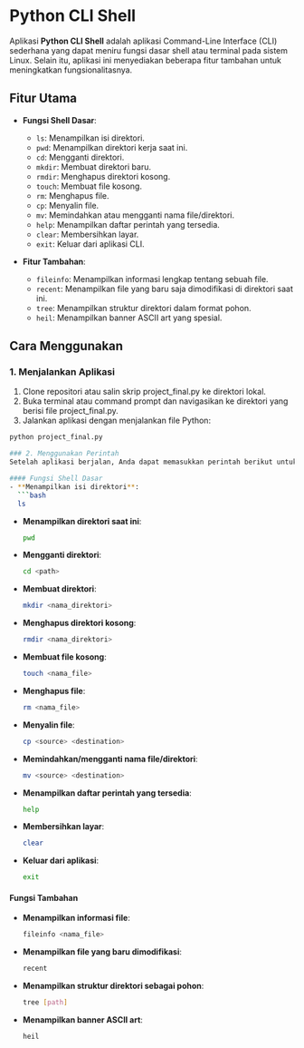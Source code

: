 # Python CLI Shell

Aplikasi **Python CLI Shell** adalah aplikasi Command-Line Interface (CLI) sederhana yang dapat meniru fungsi dasar shell atau terminal pada sistem Linux. Selain itu, aplikasi ini menyediakan beberapa fitur tambahan untuk meningkatkan fungsionalitasnya.

## Fitur Utama

- **Fungsi Shell Dasar**:
  - `ls`: Menampilkan isi direktori.
  - `pwd`: Menampilkan direktori kerja saat ini.
  - `cd`: Mengganti direktori.
  - `mkdir`: Membuat direktori baru.
  - `rmdir`: Menghapus direktori kosong.
  - `touch`: Membuat file kosong.
  - `rm`: Menghapus file.
  - `cp`: Menyalin file.
  - `mv`: Memindahkan atau mengganti nama file/direktori.
  - `help`: Menampilkan daftar perintah yang tersedia.
  - `clear`: Membersihkan layar.
  - `exit`: Keluar dari aplikasi CLI.

- **Fitur Tambahan**:
  - `fileinfo`: Menampilkan informasi lengkap tentang sebuah file.
  - `recent`: Menampilkan file yang baru saja dimodifikasi di direktori saat ini.
  - `tree`: Menampilkan struktur direktori dalam format pohon.
  - `heil`: Menampilkan banner ASCII art yang spesial.

## Cara Menggunakan

### 1. Menjalankan Aplikasi
1. Clone repositori atau salin skrip project_final.py ke direktori lokal.
2. Buka terminal atau command prompt dan navigasikan ke direktori yang berisi file project_final.py.
3. Jalankan aplikasi dengan menjalankan file Python:
```bash
python project_final.py

### 2. Menggunakan Perintah
Setelah aplikasi berjalan, Anda dapat memasukkan perintah berikut untuk menjalankan fungsinya:

#### Fungsi Shell Dasar
- **Menampilkan isi direktori**:
  ```bash
  ls
  ```
- **Menampilkan direktori saat ini**:
  ```bash
  pwd
  ```
- **Mengganti direktori**:
  ```bash
  cd <path>
  ```
- **Membuat direktori**:
  ```bash
  mkdir <nama_direktori>
  ```
- **Menghapus direktori kosong**:
  ```bash
  rmdir <nama_direktori>
  ```
- **Membuat file kosong**:
  ```bash
  touch <nama_file>
  ```
- **Menghapus file**:
  ```bash
  rm <nama_file>
  ```
- **Menyalin file**:
  ```bash
  cp <source> <destination>
  ```
- **Memindahkan/mengganti nama file/direktori**:
  ```bash
  mv <source> <destination>
  ```
- **Menampilkan daftar perintah yang tersedia**:
  ```bash
  help
  ```
- **Membersihkan layar**:
  ```bash
  clear
  ```
- **Keluar dari aplikasi**:
  ```bash
  exit
  ```

#### Fungsi Tambahan
- **Menampilkan informasi file**:
  ```bash
  fileinfo <nama_file>
  ```
- **Menampilkan file yang baru dimodifikasi**:
  ```bash
  recent
  ```
- **Menampilkan struktur direktori sebagai pohon**:
  ```bash
  tree [path]
  ```
- **Menampilkan banner ASCII art**:
  ```bash
  heil
  ```

